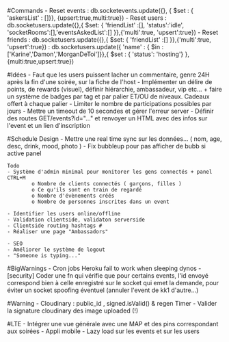 
#Commands
	- Reset events  : db.socketevents.update({}, { $set : { 'askersList' : []}}, {upsert:true,multi:true})
	- Reset users   : db.socketusers.update({},{ $set: { 'friendList' :[], 'status':'idle', 'socketRooms':[],'eventsAskedList':[] }},{'multi':true, 'upsert':true})
	- Reset friends : db.socketusers.update({},{ $set: { 'friendList' :[] }},{'multi':true, 'upsert':true})
					: db.socketusers.update({ 'name' : { $in : ['Karine','Damon','MorganDeToi']}},{ $set : { 'status': 'hosting'} }, {multi:true,upsert:true})

#Idées
	- Faut que les users puissent lacher un commentaire, genre 24H après la fin d'une soirée, sur la fiche de l'host
	- Implémenter un délire de points, de rewards (visuel), définir hiérarchie, ambassadeur, vip etc...
	  + faire un système de badges par tag et par palier ET/OU de niveaux. Cadeaux offert à chaque palier
	- Limiter le nombre de participations possibles par jours
	- Mettre un timeout de 10 secondes et gérer l'erreur server
	- Définir des routes  GET/events?id="..." et renvoyer un HTML avec des infos sur l'event et un lien d'inscription

#Schedule 
 	Design
	- Mettre une real time sync sur les données... ( nom, age, desc, drink, mood, photo )
	- Fix bubbleup pour pas afficher de bubb si active panel

 	Todo
	- Système d'admin minimal pour monitorer les gens connectés + panel CTRL+M
			o Nombre de clients connectés ( garçons, filles )
			o Ce qu'ils sont en train de regardé 
			o Nombre d'évènements créés
			o Nombre de personnes inscrites dans un event
	
	- Identifier les users online/offline
	- Validation clientside, validaton serverside
	- Clientside routing hashtags #
	- Réaliser une page "Ambassadors"

	- SEO
	- Améliorer le système de logout
	- "Someone is typing..."

#BigWarnings
	- Cron jobs Heroku fail to work when sleeping dynos
	- [security] Coder une fn qui vérifie que pour certains events, l'id envoyé correspond bien à celle enregistré 
	  sur le socket qui emet la demande, pour éviter un socket spoofing éventuel (annuler l'event de kk1 d'autre...)

#Warning
	- Cloudinary : public_id , signed.isValid() & regen Timer
	- Valider la signature cloudinary des image uploaded (!)
  
#LTE 
	- Intégrer une vue générale avec une MAP et des pins correspondant aux soirées
	- Appli mobile 
	- Lazy load sur les events et sur les users
